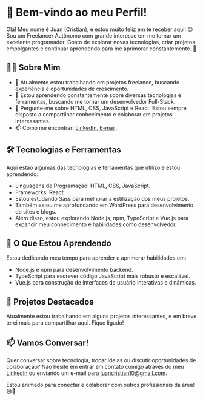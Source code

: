 # 👋 Bem-vindo ao meu Perfil! 

Olá! Meu nome é Juan (Cristian), e estou muito feliz em te receber aqui! 😊 Sou um Freelancer Autônomo com grande interesse em me tornar um excelente programador. Gosto de explorar novas tecnologias, criar projetos empolgantes e continuar aprendendo para me aprimorar constantemente. 🚀

## 👨‍💻 Sobre Mim

- 🔭 Atualmente estou trabalhando em projetos freelance, buscando experiência e oportunidades de crescimento.
- 🌱 Estou aprendendo constantemente sobre diversas tecnologias e ferramentas, buscando me tornar um desenvolvedor Full-Stack.
- 💬 Pergunte-me sobre HTML, CSS, JavaScript e React. Estou sempre disposto a compartilhar conhecimento e colaborar em projetos interessantes.
- 📫 Como me encontrar: [LinkedIn](https://www.linkedin.com/in/juan-sardinha-0b7376211/), [E-mail](mailto:juancristian10@gmail.com).

## 🛠 Tecnologias e Ferramentas

Aqui estão algumas das tecnologias e ferramentas que utilizo e estou aprendendo:

- Linguagens de Programação: HTML, CSS, JavaScript.
- Frameworks: React.
- Estou estudando Sass para melhorar a estilização dos meus projetos.
- Também estou me aprofundando em WordPress para desenvolvimento de sites e blogs.
- Além disso, estou explorando Node.js, npm, TypeScript e Vue.js para expandir meu conhecimento e habilidades como desenvolvedor.

## 🌱 O Que Estou Aprendendo

Estou dedicando meu tempo para aprender e aprimorar habilidades em:

- Node.js e npm para desenvolvimento backend.
- TypeScript para escrever código JavaScript mais robusto e escalável.
- Vue.js para construção de interfaces de usuário interativas e dinâmicas.

## 💼 Projetos Destacados

Atualmente estou trabalhando em alguns projetos interessantes, e em breve terei mais para compartilhar aqui. Fique ligado!

## 📫 Vamos Conversar!

Quer conversar sobre tecnologia, trocar ideias ou discutir oportunidades de colaboração? Não hesite em entrar em contato comigo através do meu [LinkedIn](https://www.linkedin.com/in/juan-sardinha-0b7376211/) ou enviando um e-mail para juancristian10@gmail.com.

Estou animado para conectar e colaborar com outros profissionais da área! 😄🚀

